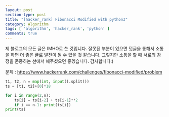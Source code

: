 ```yaml
---
layout: post
section-type: post
title: "[hacker_rank] Fibonacci Modified with python3"
category: Algorithm
tags: [ 'algorithm', 'hacker_rank', 'python' ]
comments: true
---
```

제 블로그의 모든 글은 IMHO로 쓴 것입니다.
잘못된 부분이 있으면 덧글을 통해서 소통을 하면 더 좋은 글로 발전이 될 수 있을 것 같습니다.
그렇지만 소통을 할 때 서로의 감정을 존중하는 선에서 해주셨으면 좋겠습니다.
감사합니다:)

문제 : https://www.hackerrank.com/challenges/fibonacci-modified/problem  

``` python
t1, t2, n = map(int, input().split())
ts = [t1, t2]+[0]*18

for i in range(2,n):
    ts[i] = ts[i-2] + ts[i-1]**2
    if i == n-1: print(ts[i])
print(ts)
```
